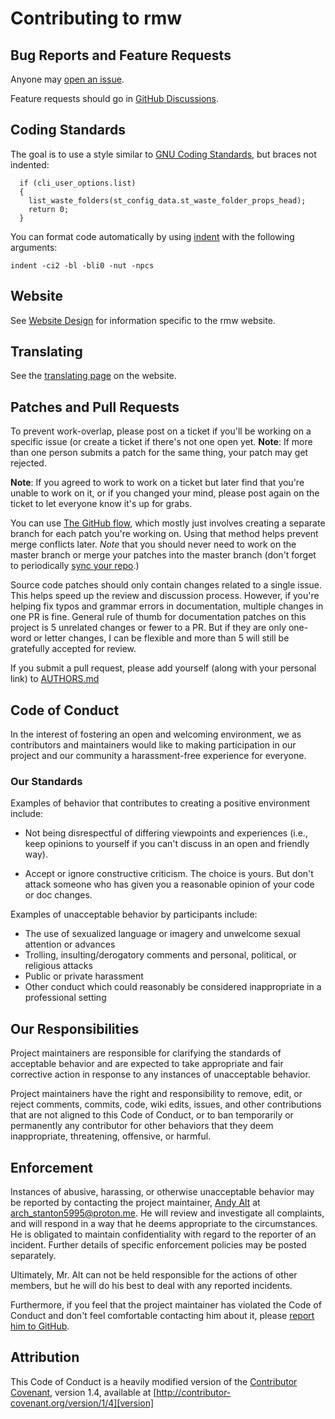 # Contributing to rmw

## Bug Reports and Feature Requests

Anyone may [open an
issue](https://github.com/theimpossibleastronaut/rmw/issues).

Feature requests should go in [GitHub
Discussions](https://github.com/theimpossibleastronaut/rmw/discussions).

## Coding Standards

The goal is to use a style similar to [GNU Coding
Standards](https://www.gnu.org/prep/standards/html_node/Formatting.html#Formatting),
but braces not indented:

```
  if (cli_user_options.list)
  {
    list_waste_folders(st_config_data.st_waste_folder_props_head);
    return 0;
  }
```

You can format code automatically by using
[indent](https://www.gnu.org/software/indent/) with the following
arguments:

    indent -ci2 -bl -bli0 -nut -npcs

## Website

See [Website Design](https://theimpossibleastronaut.github.io/rmw-website/website-design.html)
for information specific to the rmw website.

## Translating

See the [translating
page](https://theimpossibleastronaut.com/rmw-website/translating.html) on the
website.

## Patches and Pull Requests

To prevent work-overlap, please post on a ticket if you'll be working
on a specific issue (or create a ticket if there's not one open yet.
**Note**: If more than one person submits a patch for the same thing,
your patch may get rejected.

**Note**: If you agreed to work to work on a ticket but later find that
you're unable to work on it, or if you changed your mind, please post
again on the ticket to let everyone know it's up for grabs.

You can use [The GitHub
flow](https://guides.github.com/introduction/flow/), which mostly just
involves creating a separate branch for each patch you're working on.
Using that method helps prevent merge conflicts later. *Note* that you
should never need to work on the master branch or merge your patches
into the master branch (don't forget to periodically [sync your
repo](https://docs.github.com/en/github/collaborating-with-pull-requests/working-with-forks/syncing-a-fork).)

Source code patches should only contain changes related to a single
issue. This helps speed up the review and discussion process. However,
if you're helping fix typos and grammar errors in documentation,
multiple changes in one PR is fine. General rule of thumb for
documentation patches on this project is 5 unrelated changes or fewer
to a PR. But if they are only one-word or letter changes, I can be
flexible and more than 5 will still be gratefully accepted for review.

If you submit a pull request, please add yourself (along with your
personal link) to
[AUTHORS.md](https://github.com/theimpossibleastronaut.com/rmw/blob/master/AUTHORS.md)

## Code of Conduct

In the interest of fostering an open and welcoming environment, we as
contributors and maintainers would like to making participation in our
project and our community a harassment-free experience for everyone.

### Our Standards

Examples of behavior that contributes to creating a positive
environment include:

* Not being disrespectful of differing viewpoints and experiences
(i.e., keep opinions to yourself if you can't discuss in an open and
friendly way).

* Accept or ignore constructive criticism. The choice is yours. But
don't attack someone who has given you a reasonable opinion of your
code or doc changes.

Examples of unacceptable behavior by participants include:

* The use of sexualized language or imagery and unwelcome sexual attention or advances
* Trolling, insulting/derogatory comments and personal, political, or religious attacks
* Public or private harassment
* Other conduct which could reasonably be considered inappropriate in a professional setting

## Our Responsibilities

Project maintainers are responsible for clarifying the standards of
acceptable behavior and are expected to take appropriate and fair
corrective action in response to any instances of unacceptable
behavior.

Project maintainers have the right and responsibility to remove, edit,
or reject comments, commits, code, wiki edits, issues, and other
contributions that are not aligned to this Code of Conduct, or to ban
temporarily or permanently any contributor for other behaviors that
they deem inappropriate, threatening, offensive, or harmful.

## Enforcement

Instances of abusive, harassing, or otherwise unacceptable behavior may
be reported by contacting the project maintainer, [Andy
Alt](https://github.com/andy5995) at arch_stanton5995@proton.me. He will
review and investigate all complaints, and will respond in a way that
he deems appropriate to the circumstances. He is obligated to maintain
confidentiality with regard to the reporter of an incident. Further
details of specific enforcement policies may be posted separately.

Ultimately, Mr. Alt can not be held responsible for the actions of
other members, but he will do his best to deal with any reported
incidents.

Furthermore, if you feel that the project maintainer has violated the
Code of Conduct and don't feel comfortable contacting him about it,
please [report him to
GitHub](https://help.github.com/en/articles/reporting-abuse-or-spam).

## Attribution

This Code of Conduct is a heavily modified version of the [Contributor
Covenant][homepage], version 1.4, available at
[http://contributor-covenant.org/version/1/4][version]

[homepage]: http://contributor-covenant.org
[version]: http://contributor-covenant.org/version/1/4/
